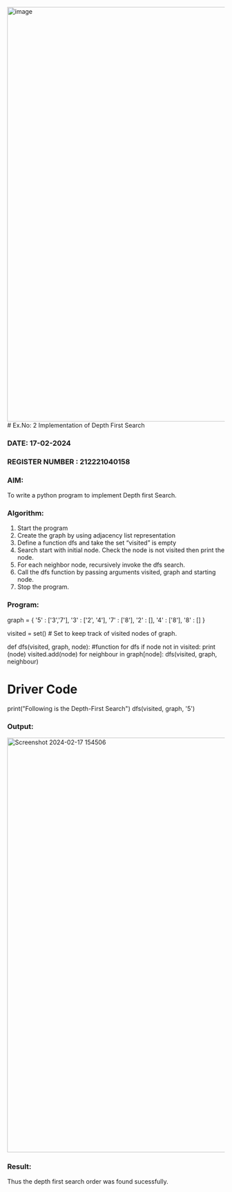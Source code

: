 <img width="960" alt="image" src="https://github.com/Soorya7/AI_Lab_2023-24/assets/105735689/0d21e644-c167-417c-8d20-3c1e08bc4b3c"># Ex.No: 2  Implementation of Depth First Search
### DATE: 17-02-2024                                                                           
### REGISTER NUMBER : 212221040158
### AIM: 
To write a python program to implement Depth first Search. 
### Algorithm:
1. Start the program
2. Create the graph by using adjacency list representation
3. Define a function dfs and take the set “visited” is empty 
4. Search start with initial node. Check the node is not visited then print the node.
5. For each neighbor node, recursively invoke the dfs search.
6. Call the dfs function by passing arguments visited, graph and starting node.
7. Stop the program.
### Program:
graph = {
  '5' : ['3','7'],
  '3' : ['2', '4'],
  '7' : ['8'],
  '2' : [],
  '4' : ['8'],
  '8' : []
}

visited = set() # Set to keep track of visited nodes of graph.

def dfs(visited, graph, node):  #function for dfs 
    if node not in visited:
        print (node)
        visited.add(node)
        for neighbour in graph[node]:
            dfs(visited, graph, neighbour)

# Driver Code
print("Following is the Depth-First Search")
dfs(visited, graph, '5')











### Output:
<img width="960" alt="Screenshot 2024-02-17 154506" src="https://github.com/Soorya7/AI_Lab_2023-24/assets/105735689/953104e5-9ead-4b23-b5b2-b4ac25000721">



### Result:
Thus the depth first search order was found sucessfully.
